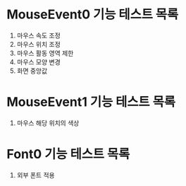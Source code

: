 # MouseEvent0 기능 테스트 목록
1. 마우스 속도 조정
2. 마우스 위치 조정
3. 마우스 활동 영역 제한
4. 마우스 모양 변경
5. 화면 중앙값

# MouseEvent1 기능 테스트 목록
1. 마우스 해당 위치의 색상

# Font0 기능 테스트 목록
1. 외부 폰트 적용

